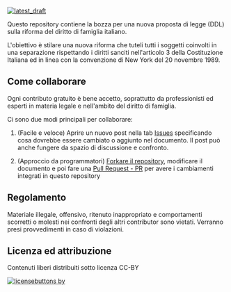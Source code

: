[![latest_draft](https://img.shields.io/badge/-Scarica%20l'ultima%20bozza%20del%20DDL-green)](https://github.com/dirittodifamiglia/propostaddl/releases/latest/download/ddl.pdf)

Questo repository contiene la bozza per una nuova proposta di legge (DDL) sulla riforma del diritto di famiglia italiano.

L'obiettivo è stilare una nuova riforma che tuteli tutti i soggetti coinvolti in una separazione rispettando i diritti sanciti nell'articolo 3 della Costituzione Italiana ed in linea con la convenzione di New York del 20 novembre 1989.

Come collaborare
----------------

Ogni contributo gratuito è bene accetto, soprattutto da professionisti ed esperti in materia legale e nell'ambito del diritto di famiglia.

Ci sono due modi principali per collaborare:

1. (Facile e veloce) Aprire un nuovo post nella tab [Issues](https://github.com/dirittodifamiglia/propostaddl/issues) specificando cosa dovrebbe essere cambiato o aggiunto nel documento. Il post può anche fungere da spazio di discussione e confronto.

2. (Approccio da programmatori) [Forkare il repository](https://docs.github.com/en/github/getting-started-with-github/fork-a-repo), modificare il documento e poi fare una [Pull Request - PR](https://docs.github.com/en/github/collaborating-with-issues-and-pull-requests) per avere i cambiamenti integrati in questo repository

Regolamento
----------------

Materiale illegale, offensivo, ritenuto inappropriato e comportamenti scorretti o molesti nei confronti degli altri contributor sono vietati. Verranno presi provvedimenti in caso di violazioni.

Licenza ed attribuzione
-----------------------

Contenuti liberi distribuiti sotto licenza CC-BY

[![licensebuttons by](https://licensebuttons.net/l/by/3.0/88x31.png)](https://creativecommons.org/licenses/by/4.0)